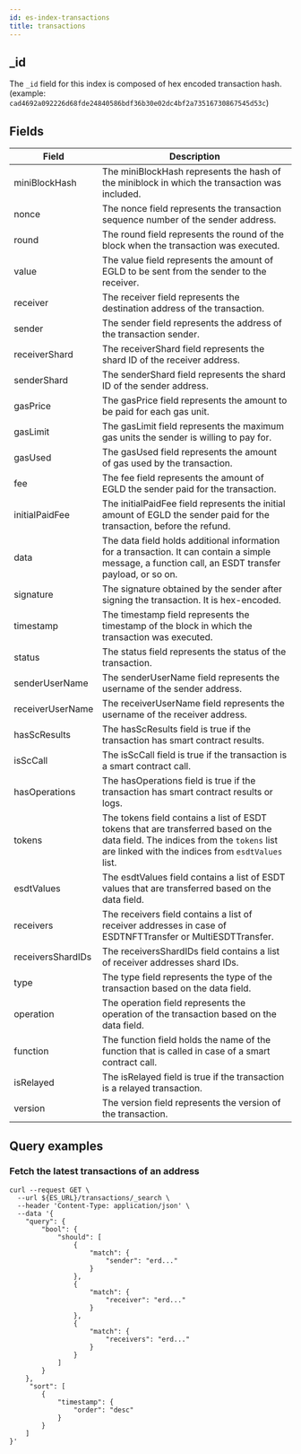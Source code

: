 ```yaml
---
id: es-index-transactions
title: transactions
---
```


[comment]: # (mx-context-auto)

[comment]: # (mx-context-auto)

## _id

The `_id` field for this index is composed of hex encoded transaction hash.
(example: `cad4692a092226d68fde24840586bdf36b30e02dc4bf2a73516730867545d53c`)

[comment]: # (mx-context-auto)

## Fields

| Field             | Description                                                                                                                                                                           |
|-------------------|---------------------------------------------------------------------------------------------------------------------------------------------------------------------------------------|
| miniBlockHash     | The miniBlockHash represents the hash of the miniblock in which the transaction was included.                                                                                         |
| nonce             | The nonce field represents the transaction sequence number of the sender address.                                                                                                     |
| round             | The round field represents the round of the block when the transaction was executed.                                                                                                  |
| value             | The value field represents the amount of EGLD to be sent from the sender to the receiver.                                                                                             |
| receiver          | The receiver field represents the destination address of the transaction.                                                                                                             |
| sender            | The sender field represents the address of the transaction sender.                                                                                                                    |
| receiverShard     | The receiverShard field represents the shard ID of the receiver address.                                                                                                              |
| senderShard       | The senderShard field represents the shard ID of the sender address.                                                                                                                  |
| gasPrice          | The gasPrice field represents the amount to be paid for each gas unit.                                                                                                                |
| gasLimit          | The gasLimit field represents the maximum gas units the sender is willing to pay for.                                                                                                 |                                                                  |
| gasUsed           | The gasUsed field represents the amount of gas used by the transaction.                                                                                                               |
| fee               | The fee field represents the amount of EGLD the sender paid for the transaction.                                                                                                      |
| initialPaidFee    | The initialPaidFee field represents the initial amount of EGLD the sender paid for the transaction, before the refund.                                                                |
| data              | The data field holds additional information for a transaction. It can contain a simple message, a function call, an ESDT transfer payload, or so on.                                  |
| signature         | The signature obtained by the sender after signing the transaction. It is hex-encoded.                                                                                                |
| timestamp         | The timestamp field represents the timestamp of the block in which the transaction was executed.                                                                                      |
| status            | The status field represents the status of the transaction.                                                                                                                            |
| senderUserName    | The senderUserName field represents the username of the sender address.                                                                                                               |
| receiverUserName  | The receiverUserName field represents the username of the receiver address.                                                                                                           |
| hasScResults      | The hasScResults field is true if the transaction has smart contract results.                                                                                                         |
| isScCall          | The isScCall field is true if the transaction is a smart contract call.                                                                                                               |
| hasOperations     | The hasOperations field is true if the transaction has smart contract results or logs.                                                                                                |
| tokens            | The tokens field contains a list of ESDT tokens that are transferred based on the data field. The indices from the `tokens` list are linked with the indices from `esdtValues` list.  |
| esdtValues        | The esdtValues field contains a list of ESDT values that are transferred based on the data field.                                                                                     |
| receivers         | The receivers field contains a list of receiver addresses in case of ESDTNFTTransfer or MultiESDTTransfer.                                                                            |
| receiversShardIDs | The receiversShardIDs field contains a list of receiver addresses shard IDs.                                                                                                          |
| type              | The type field represents the type of the transaction based on the data field.                                                                                                        |
| operation         | The operation field represents the operation of the transaction based on the data field.                                                                                              |
| function          | The function field holds the name of the function that is called in case of a smart contract call.                                                                                    |
| isRelayed         | The isRelayed field is true if the transaction is a relayed transaction.                                                                                                              |
| version           | The version field represents the version of the transaction.                                                                                                                          |

[comment]: # (mx-context-auto)

## Query examples

[comment]: # (mx-context-auto)

### Fetch the latest transactions of an address

```
curl --request GET \
  --url ${ES_URL}/transactions/_search \
  --header 'Content-Type: application/json' \
  --data '{
	"query": {
		"bool": {
			"should": [
				{
					"match": {
						"sender": "erd..."
					}
				},
				{
					"match": {
						"receiver": "erd..."
					}
				},
				{
					"match": {
						"receivers": "erd..."
					}
				}
			]
		}
	},
	 "sort": [
        {
            "timestamp": {
                "order": "desc"
            }
        }
    ]
}'
```
